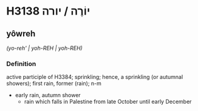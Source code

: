 # H3138 יוֹרֶה / יורה

## yôwreh

_(yo-reh' | yoh-REH | yoh-REH)_

### Definition

active participle of H3384; sprinkling; hence, a sprinkling (or autumnal showers); first rain, former (rain); n-m

- early rain, autumn shower
  - rain which falls in Palestine from late October until early December
